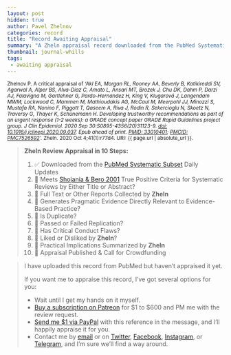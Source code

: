 ```yaml
---
layout: post
hidden: true
author: Pavel Zhelnov
categories: record
title: "Record Awaiting Appraisal"
summary: "A Zheln appraisal record downloaded from the PubMed Systematic Subset daily updates."
thumbnail: journal-whills
tags:
 - awaiting appraisal
---
```


<small id="citation">Zhelnov P. A critical appraisal of _‘Akl EA, Morgan RL, Rooney AA, Beverly B, Katikireddi SV, Agarwal A, Alper BS, Alva-Diaz C, Amato L, Ansari MT, Brozek J, Chu DK, Dahm P, Darzi AJ, Falavigna M, Gartlehner G, Pardo-Hernandez H, King V, Klugarová J, Langendam MWM, Lockwood C, Mammen M, Mathioudakis AG, McCaul M, Meerpohl JJ, Minozzi S, Mustafa RA, Nonino F, Piggott T, Qaseem A, Riva J, Rodin R, Sekercioglu N, Skoetz N, Traversy G, Thayer K, Schünemann H. Developing trustworthy recommendations as part of an urgent response (1-2 weeks): a GRADE concept paper GRADE Rapid Guidelines project group. J Clin Epidemiol. 2020 Sep 30:S0895-4356(20)31123-9. [doi: 10.1016/j.jclinepi.2020.09.037](https://doi.org/10.1016/j.jclinepi.2020.09.037). Epub ahead of print. [PMID: 33010401](https://pubmed.gov/33010401); [PMCID: PMC7526592](https://ncbi.nlm.nih.gov/pmc/PMC7526592)’._ Zheln. 2020 Oct 4;41(1):r77d4. URI: {{ page.url | absolute_url }}.</small>

> **Zheln Review Appraisal in 10 Steps:**
>
> 1. ✅ Downloaded from the [PubMed Systematic Subset](https://github.com/p1m-ortho/qs-global-ortho-search-queries/blob/global-sr-query/README.md) Daily Updates
> 2. 🔄 Meets [Shojania & Bero 2001](https://www.researchgate.net/publication/11820967_Taking_Advantage_of_the_Explosion_of_Systematic_Reviews_An_Efficient_MEDLINE_Search_Strategy) True Positive Criteria for Systematic Reviews by Either Title or Abstract?
> 3. 🔄 Full Text or Other Reports Collected by **Zheln**
> 4. 🔄 Generates Pragmatic Evidence Directly Relevant to Evidence-Based Practice?
> 5. 🔄 Is Duplicate?
> 6. 🔄 Passed or Failed Replication?
> 7. 🔄 Has Critical Conduct Flaws?
> 8. 🔄 Liked or Disliked by **Zheln**?
> 9. 🔄 Practical Implications Summarized by **Zheln**
> 10. 🔄 Appraisal Published & Call for Crowdfunding

> I have uploaded this record from PubMed but haven’t appraised it yet.
>
> If you want me to appraise this record, I’ve got several options for you:
> * Wait until I get my hands on it myself.
> * [Buy a subscription on Patreon](https://patreon.com/zheln) for $1 to $600 and PM me with the review request.
> * [Send me $1 via PayPal](https://paypal.me/pjelnov) with this reference in the message, and I’ll happily appraise it for you.
> * Contact me by [email](mailto:pavel@zheln.com) or on [Twitter](https://twitter.com/drzhelnov), [Facebook](https://facebook.com/drzhelnov), [Instagram](https://instagram.com/igzheln), or [Telegram](https://t.me/drzhelnov), and I’m sure we’ll find a way around.
